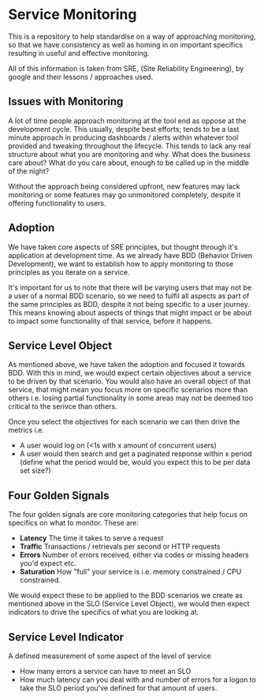 # Service Monitoring

This is a repository to help standardise on a way of approaching monitoring,
so that we have consistency as well as homing in on important specifics resulting
in useful and effective monitoring. 

All of this information is taken from SRE, (Site Reliability Engineering), by google and their lessons / approaches used.

## Issues with Monitoring

A lot of time people approach monitoring at the tool end as oppose at the development cycle. This usually, despite best efforts; tends to be a last minute approach in producing dashboards / alerts within whatever tool provided and tweaking throughout the lifecycle. This tends to lack any real structure about what you are monitoring and why. What does the business care about? What do you care about, enough to be called up in the middle of the night? 

Without the approach being considered upfront, new features may lack monitoring or some features may go unmonitored completely, despite it offering functionality to users. 

## Adoption

We have taken core aspects of SRE principles, but thought through it's application at development time. As we already have BDD (Behavior Driven Development), we want to establish how to apply monitoring to those principles as you iterate on a service.

It's important for us to note that there will be varying users that may not be a user of a normal BDD scenario, so we need to fulfil all aspects as part of the same principles as BDD, despite it not being specific to a user journey. This means knowing about aspects of things that might impact or be about to impact some functionality of that service, before it happens.

## Service Level Object

As mentioned above, we have taken the adoption and focused it towards BDD. With this in mind, we would expect certain objectives about a service to be driven by that scenario. You would also have an overall object of that service, that might mean you focus more on specific scenarios more than others i.e. losing partial functionality in some areas may not be deemed too critical to the serivce than others.

Once you select the objectives for each scenario we can then drive the metrics i.e.
- A user would log on (<1s with x amount of concurrent users)
- A user would then search and get a paginated response within x period (define what the period would be, would you expect this to be per data set size?)

## Four Golden Signals

The four golden signals are core monitoring categories that help focus on specifics on what to monitor. These are:
- **Latency**
  The time it takes to serve a request
- **Traffic**
  Transactions / retrievals per second or HTTP requests
- **Errors**
  Number of errors received, either via codes or missing headers you'd expect etc.
- **Saturation**
  How "full" your service is i.e. memory constrained / CPU constrained.

We would expect these to be applied to the BDD scenarios we create as mentioned above in the SLO (Service Level Object), we would then expect indicators to drive the specifics of what you are looking at.  

## Service Level Indicator

A defined measurement of some aspect of the level of service
- How many errors a service can have to meet an SLO
- How much latency can you deal with and number of errors for a logon to take the SLO period you've defined for that amount of users. 


